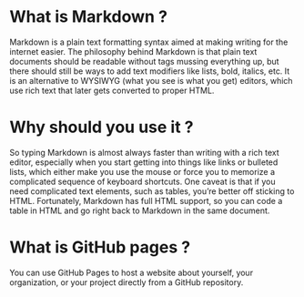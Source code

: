 # What is Markdown ?
Markdown is a plain text formatting syntax aimed at making writing for the internet easier. The philosophy behind Markdown is that plain text documents should be readable without tags mussing everything up, but there should still be ways to add text modifiers like lists, bold, italics, etc. It is an alternative to WYSIWYG (what you see is what you get) editors, which use rich text that later gets converted to proper HTML.

# Why should you use it ? 
So typing Markdown is almost always faster than writing with a rich text editor, especially when you start getting into things like links or bulleted lists, which either make you use the mouse or force you to memorize a complicated sequence of keyboard shortcuts. One caveat is that if you need complicated text elements, such as tables, you’re better off sticking to HTML. Fortunately, Markdown has full HTML support, so you can code a table in HTML and go right back to Markdown in the same document.

# What is GitHub pages ?
You can use GitHub Pages to host a website about yourself, your organization, or your project directly from a GitHub repository.

